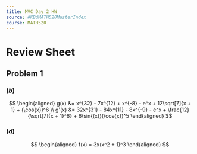 ```yaml
---
title: MVC Day 2 HW
source: #KBdMATH520MasterIndex
course: MATH520
---
```


# Review Sheet

## Problem 1
### $(b)$
$$
\begin{aligned}
g(x) &= x^{32} - 7x^{12} + x^{-8} - e^x + 12\sqrt[7]{x + 1} + (\cos{x})^6 \\
g'(x) &= 32x^{31} - 84x^{11} - 8x^{-9} - e^x + \frac{12}{\sqrt[7]{x + 1}^6} + 6\sin{(x)}(\cos{x})^5
\end{aligned}
$$

### $(d)$
$$
\begin{aligned}
f(x) = 3x(x^2 + 1)^3 
\end{aligned}
$$